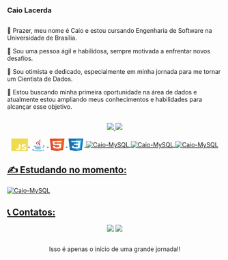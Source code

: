 ### Caio Lacerda

##

📌 Prazer, meu nome é Caio e estou cursando Engenharia de Software na Universidade de Brasília.

🤗 Sou uma pessoa ágil e habilidosa, sempre motivada a enfrentar novos desafios.

🚀 Sou otimista e dedicado, especialmente em minha jornada para me tornar um Cientista de Dados.

💼 Estou buscando minha primeira oportunidade na área de dados e atualmente estou ampliando meus conhecimentos e habilidades para alcançar esse objetivo.

##


 <div align="center" >
  <a href="https://github.com/caiolacerdamt">
  <img height="180em" src="https://github-readme-stats.vercel.app/api?username=caiolacerdamt&show_icons=true&theme=transparent">
  <img height="180em" src="https://github-readme-stats.vercel.app/api/top-langs/?username=caiolacerdamt&hide_progress=true&theme=transparent">
</div>

<div align="center" style="display: inline_block"><br>
  <img align="center" alt="Caio-Js" height="30" width="40" src="https://raw.githubusercontent.com/devicons/devicon/master/icons/javascript/javascript-plain.svg">
  <img align="center" alt="Caio-Java" height="30" width="40" src="https://raw.githubusercontent.com/devicons/devicon/master/icons/java/java-original.svg">
  <img align="center" alt="Caio-HTML" height="30" width="40" src="https://raw.githubusercontent.com/devicons/devicon/master/icons/html5/html5-original.svg">
  <img align="center" alt="Caio-CSS" height="30" width="40" src="https://raw.githubusercontent.com/devicons/devicon/master/icons/css3/css3-original.svg">
  <img align="center" alt="Caio-MySQL" height="30" width="40" src="https://cdn.jsdelivr.net/gh/devicons/devicon/icons/mysql/mysql-original.svg" >
 <img align="center" alt="Caio-MySQL" height="30" width="40" src="https://cdn.jsdelivr.net/gh/devicons/devicon/icons/nodejs/nodejs-original.svg" >
 <img align="center" alt="Caio-MySQL" height="30" width="40" src="https://cdn.jsdelivr.net/gh/devicons/devicon/icons/python/python-original.svg" >
</div>

##
  
  ## ✍ Estudando no momento: 
<div style="display: inline_block">
           <img align="center" alt="Caio-MySQL" height="30" width="40" src="https://cdn.jsdelivr.net/gh/devicons/devicon/icons/python/python-original.svg" >
</div>

## 📞 Contatos:
<div align="center" >
<a href= https://www.linkedin.com/in/caiolacerdamt/><img src="https://img.shields.io/badge/LinkedIn-0077B5?style=for-the-badge&logo=linkedin&logoColor=white"></a>
 <a href="https://instagram.com/caiolmt" target="_blank"><img src="https://img.shields.io/badge/-Instagram-%23E4405F?style=for-the-badge&logo=instagram&logoColor=white" target="_blank"></a>
</div>	
 
## 

<div align="center">
 Isso é apenas o início de uma grande jornada!!
</div>
